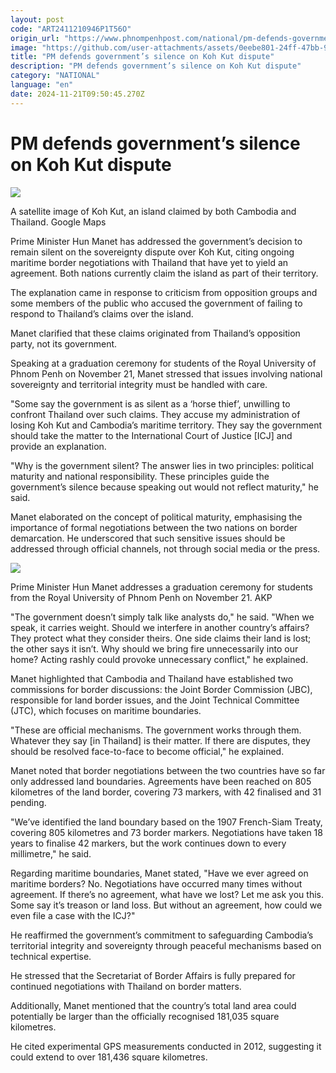 ```yaml
---
layout: post
code: "ART2411210946P1T56O"
origin_url: "https://www.phnompenhpost.com/national/pm-defends-government-s-silence-on-koh-kut-dispute"
image: "https://github.com/user-attachments/assets/0eebe801-24ff-47bb-9afc-d3ebea906c36"
title: "PM defends government’s silence on Koh Kut dispute"
description: "​​PM defends government’s silence on Koh Kut dispute​"
category: "NATIONAL"
language: "en"
date: 2024-11-21T09:50:45.270Z
---
```


# PM defends government’s silence on Koh Kut dispute

![](https://github.com/user-attachments/assets/3c546e72-5bcf-4534-bfaf-a26391dbfc5a)

A satellite image of Koh Kut, an island claimed by both Cambodia and Thailand. Google Maps

Prime Minister Hun Manet has addressed the government’s decision to remain silent on the sovereignty dispute over Koh Kut, citing ongoing maritime border negotiations with Thailand that have yet to yield an agreement. Both nations currently claim the island as part of their territory.

The explanation came in response to criticism from opposition groups and some members of the public who accused the government of failing to respond to Thailand’s claims over the island. 

Manet clarified that these claims originated from Thailand’s opposition party, not its government.

Speaking at a graduation ceremony for students of the Royal University of Phnom Penh on November 21, Manet stressed that issues involving national sovereignty and territorial integrity must be handled with care.

"Some say the government is as silent as a ‘horse thief’, unwilling to confront Thailand over such claims. They accuse my administration of losing Koh Kut and Cambodia’s maritime territory. They say the government should take the matter to the International Court of Justice \[ICJ\] and provide an explanation.

"Why is the government silent? The answer lies in two principles: political maturity and national responsibility. These principles guide the government’s silence because speaking out would not reflect maturity," he said.

Manet elaborated on the concept of political maturity, emphasising the importance of formal negotiations between the two nations on border demarcation. He underscored that such sensitive issues should be addressed through official channels, not through social media or the press.

![](https://github.com/user-attachments/assets/9c3c6338-1c7e-47f8-b296-b3d2833c847c)

Prime Minister Hun Manet addresses a graduation ceremony for students from the Royal University of Phnom Penh on November 21. AKP

"The government doesn’t simply talk like analysts do," he said. "When we speak, it carries weight. Should we interfere in another country’s affairs? They protect what they consider theirs. One side claims their land is lost; the other says it isn’t. Why should we bring fire unnecessarily into our home? Acting rashly could provoke unnecessary conflict," he explained.

Manet highlighted that Cambodia and Thailand have established two commissions for border discussions: the Joint Border Commission (JBC), responsible for land border issues, and the Joint Technical Committee (JTC), which focuses on maritime boundaries.

"These are official mechanisms. The government works through them. Whatever they say \[in Thailand\] is their matter. If there are disputes, they should be resolved face-to-face to become official," he explained.

Manet noted that border negotiations between the two countries have so far only addressed land boundaries. Agreements have been reached on 805 kilometres of the land border, covering 73 markers, with 42 finalised and 31 pending.

"We’ve identified the land boundary based on the 1907 French-Siam Treaty, covering 805 kilometres and 73 border markers. Negotiations have taken 18 years to finalise 42 markers, but the work continues down to every millimetre," he said.

Regarding maritime boundaries, Manet stated, "Have we ever agreed on maritime borders? No. Negotiations have occurred many times without agreement. If there’s no agreement, what have we lost? Let me ask you this. Some say it’s treason or land loss. But without an agreement, how could we even file a case with the ICJ?"

He reaffirmed the government’s commitment to safeguarding Cambodia’s territorial integrity and sovereignty through peaceful mechanisms based on technical expertise.

He stressed that the Secretariat of Border Affairs is fully prepared for continued negotiations with Thailand on border matters.

Additionally, Manet mentioned that the country’s total land area could potentially be larger than the officially recognised 181,035 square kilometres.

He cited experimental GPS measurements conducted in 2012, suggesting it could extend to over 181,436 square kilometres.